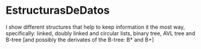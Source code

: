 # EstructurasDeDatos
I show different structures that help to keep information it the most way, specifically: linked, doubly linked and circular lists, binary tree, AVL tree and B-tree [and possibly the derivates of the B-tree: B* and B+]
